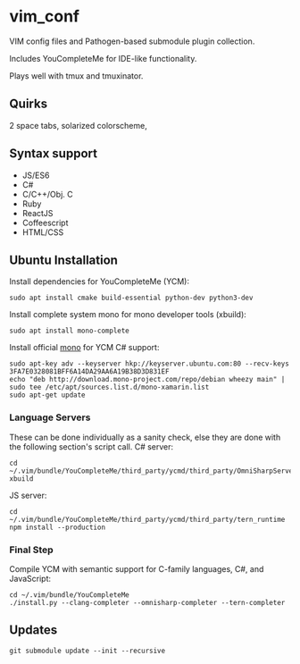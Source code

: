 # vim_conf

VIM config files and Pathogen-based submodule plugin collection.

Includes YouCompleteMe for IDE-like functionality.

Plays well with tmux and tmuxinator.

## Quirks

2 space tabs, solarized colorscheme, 

## Syntax support

* JS/ES6
* C#
* C/C++/Obj. C
* Ruby
* ReactJS
* Coffeescript
* HTML/CSS

## Ubuntu Installation

Install dependencies for YouCompleteMe (YCM):
```
sudo apt install cmake build-essential python-dev python3-dev
```
Install complete system mono for mono developer tools (xbuild):
```
sudo apt install mono-complete
```

Install official [mono](http://www.mono-project.com/docs/getting-started/install/linux/#debian-ubuntu-and-derivatives) for YCM C# support:
```
sudo apt-key adv --keyserver hkp://keyserver.ubuntu.com:80 --recv-keys 3FA7E0328081BFF6A14DA29AA6A19B38D3D831EF
echo "deb http://download.mono-project.com/repo/debian wheezy main" | sudo tee /etc/apt/sources.list.d/mono-xamarin.list
sudo apt-get update
```

### Language Servers
These can be done individually as a sanity check, else they are done with the following section's script call.
C# server:
```
cd ~/.vim/bundle/YouCompleteMe/third_party/ycmd/third_party/OmniSharpServer
xbuild
```

JS server:
```
cd ~/.vim/bundle/YouCompleteMe/third_party/ycmd/third_party/tern_runtime
npm install --production
```

### Final Step
Compile YCM with semantic support for C-family languages, C#, and JavaScript:
```
cd ~/.vim/bundle/YouCompleteMe
./install.py --clang-completer --omnisharp-completer --tern-completer
```

## Updates

```
git submodule update --init --recursive
```
